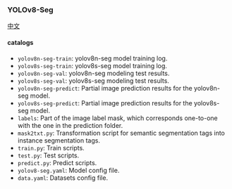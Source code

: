 ### YOLOv8-Seg

[中文](README_CH.md)

#### catalogs

* `yolov8n-seg-train`: yolov8n-seg model training log.
* `yolov8s-seg-train`: yolov8s-seg model training log.
* `yolov8n-seg-val`: yolov8n-seg modeling test results.
* `yolov8s-seg-val`: yolov8s-seg modeling test results.
* `yolov8n-seg-predict`: Partial image prediction results for the yolov8n-seg model.
* `yolov8s-seg-predict`: Partial image prediction results for the yolov8s-seg model.
* `labels`: Part of the image label mask, which corresponds one-to-one with the one in the prediction folder.
* `mask2txt.py`: Transformation script for semantic segmentation tags into instance segmentation tags.
* `train.py`: Train scripts.
* `test.py`: Test scripts.
* `predict.py`: Predict scripts.
* `yolov8-seg.yaml`: Model config file.
* `data.yaml`: Datasets config file.


